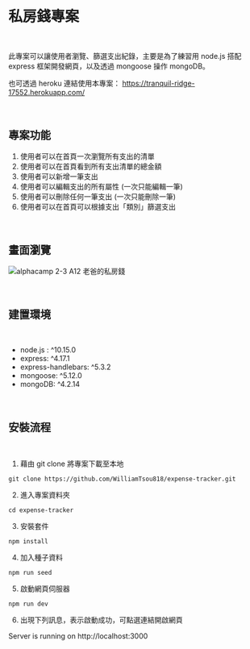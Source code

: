 # 私房錢專案

<br>

此專案可以讓使用者瀏覽、篩選支出紀錄，主要是為了練習用 node.js 搭配 express 框架開發網頁，以及透過 mongoose 操作 mongoDB。

也可透過 heroku 連結使用本專案： https://tranquil-ridge-17552.herokuapp.com/

<br>

## 專案功能

1. 使用者可以在首頁一次瀏覽所有支出的清單
2. 使用者可以在首頁看到所有支出清單的總金額
3. 使用者可以新增一筆支出
4. 使用者可以編輯支出的所有屬性 (一次只能編輯一筆)
5. 使用者可以刪除任何一筆支出 (一次只能刪除一筆)
6. 使用者可以在首頁可以根據支出「類別」篩選支出

<br>

## 畫面瀏覽
![alphacamp 2-3 A12 老爸的私房錢](https://user-images.githubusercontent.com/78346513/125745457-6c01be3f-adc2-470d-9983-751331114de0.png)

<br>

## 建置環境

<br>

* node.js : ^10.15.0
* express: ^4.17.1
* express-handlebars: ^5.3.2
* mongoose: ^5.12.0
* mongoDB: ^4.2.14

<br>

## 安裝流程

<br>

1. 藉由 git clone 將專案下載至本地
```
git clone https://github.com/WilliamTsou818/expense-tracker.git
```
2. 進入專案資料夾
```
cd expense-tracker
```
3. 安裝套件
```
npm install
```
4. 加入種子資料
```
npm run seed
```
5. 啟動網頁伺服器
```
npm run dev
```
6. 出現下列訊息，表示啟動成功，可點選連結開啟網頁

Server is running on http://localhost:3000